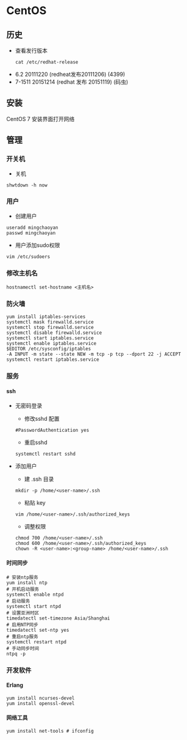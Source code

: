 # CentOS

## 历史
* 查看发行版本
    ```
    cat /etc/redhat-release
    ```
* 6.2 20111220 (redheat发布20111206) (4399)
* 7-1511 20151214 (redhat 发布 20151119) (码虫)



## 安装

CentOS 7 安装界面打开网络

## 管理

### 开关机

* 关机
```
shwtdown -h now
```

### 用户

* 创建用户

```
useradd mingchaoyan
passwd mingchaoyan
```

* 用户添加sudo权限
```
vim /etc/sudoers
```

### 修改主机名
```
hostnamectl set-hostname <主机名> 
```

### 防火墙
```
yum install iptables-services
systemctl mask firewalld.service
systemctl stop firewalld.service 
systemctl disable firewalld.service
systemctl start iptables.service 
systemctl enable iptables.service
$EDITOR /etc/sysconfig/iptables
-A INPUT -m state --state NEW -m tcp -p tcp --dport 22 -j ACCEPT
systemctl restart iptables.service 
```

### 服务

#### ssh 

* 无密码登录
    * 修改sshd 配置
    ```
    #PasswordAuthentication yes
    ```

    * 重启sshd
    ```
    systemctl restart sshd
    ```

* 添加用户

    * 建 .ssh 目录
    ```
    mkdir -p /home/<user-name>/.ssh
    ```

    * 粘贴 key
    ```
    vim /home/<user-name>/.ssh/authorized_keys
    ```

    * 调整权限
    ```
    chmod 700 /home/<user-name>/.ssh
    chmod 600 /home/<user-name>/.ssh/authorized_keys
    chown -R <user-name>:<group-name> /home/<user-name>/.ssh
    ```


#### 时间同步

    # 安装ntp服务
    yum install ntp
    # 开机启动服务
    systemctl enable ntpd
    # 启动服务
    systemctl start ntpd
    # 设置亚洲时区
    timedatectl set-timezone Asia/Shanghai
    # 启用NTP同步
    timedatectl set-ntp yes
    # 重启ntp服务
    systemctl restart ntpd
    # 手动同步时间
    ntpq -p

### 开发软件

#### Erlang

    yum install ncurses-devel
    yum install openssl-devel

#### 网络工具

    yum install net-tools # ifconfig

